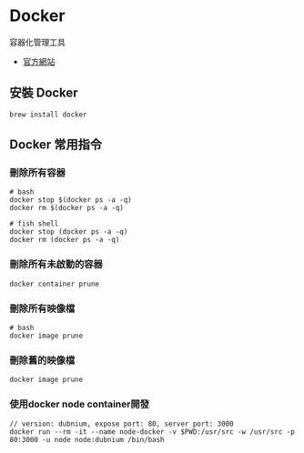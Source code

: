 # Docker

容器化管理工具

- [官方網站](https://www.docker.com/)

## 安裝 Docker

```
brew install docker
```

## Docker 常用指令

### 刪除所有容器

```
# bash
docker stop $(docker ps -a -q)
docker rm $(docker ps -a -q)

# fish shell
docker stop (docker ps -a -q)
docker rm (docker ps -a -q)
```

### 刪除所有未啟動的容器

```
docker container prune
```

### 刪除所有映像檔

```
# bash
docker image prune
```

### 刪除舊的映像檔

```
docker image prune
```

### 使用docker node container開發

```
// version: dubnium, expose port: 80, server port: 3000
docker run --rm -it --name node-docker -v $PWD:/usr/src -w /usr/src -p 80:3000 -u node node:dubnium /bin/bash
```
